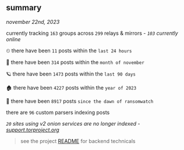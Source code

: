 
## summary
_november 22nd, 2023_

currently tracking `163` groups across `299` relays & mirrors - _`103` currently online_

⏲ there have been `11` posts within the `last 24 hours`

🦈 there have been `314` posts within the `month of november`

🪐 there have been `1473` posts within the `last 90 days`

🏚 there have been `4227` posts within the `year of 2023`

🦕 there have been `8917` posts `since the dawn of ransomwatch`

there are `96` custom parsers indexing posts

_`20` sites using v2 onion services are no longer indexed - [support.torproject.org](https://support.torproject.org/onionservices/v2-deprecation/)_

> see the project [README](https://github.com/joshhighet/ransomwatch#ransomwatch--) for backend technicals
